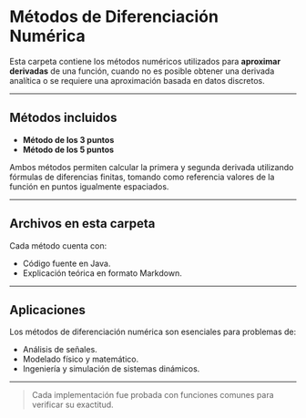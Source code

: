 # Métodos de Diferenciación Numérica 

Esta carpeta contiene los métodos numéricos utilizados para **aproximar derivadas** de una función, cuando no es posible obtener una derivada analítica o se requiere una aproximación basada en datos discretos.

---

## Métodos incluidos

- **Método de los 3 puntos**
- **Método de los 5 puntos**

Ambos métodos permiten calcular la primera y segunda derivada utilizando fórmulas de diferencias finitas, tomando como referencia valores de la función en puntos igualmente espaciados.

---

## Archivos en esta carpeta

Cada método cuenta con:

- Código fuente en Java.
- Explicación teórica en formato Markdown.

---

## Aplicaciones

Los métodos de diferenciación numérica son esenciales para problemas de:

- Análisis de señales.
- Modelado físico y matemático.
- Ingeniería y simulación de sistemas dinámicos.

---

> Cada implementación fue probada con funciones comunes para verificar su exactitud.
